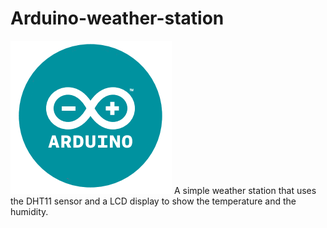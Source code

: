 # Arduino-weather-station
![Alt text](/imgs/arduino_logo.png?raw=true)
A simple weather station that uses the DHT11 sensor and a LCD display to show the temperature and the humidity. 
